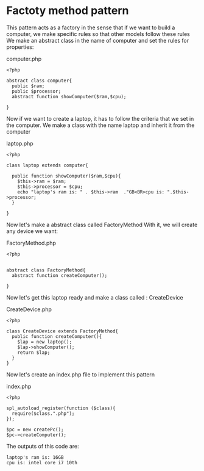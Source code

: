 # Factoty method pattern

This pattern acts as a factory in the sense that if we want to build a computer, we make specific rules so that other models follow these rules
We make an abstract class in the name of computer and set the rules for properties:

computer.php
```
<?php

abstract class computer{
  public $ram;
  public $processor;
  abstract function showComputer($ram,$cpu);

}
```
Now if we want to create a laptop, it has to follow the criteria that we set in the computer. We make a class with the name laptop and inherit it from the computer

laptop.php 
```
<?php

class laptop extends computer{
  
  public function showComputer($ram,$cpu){
    $this->ram = $ram;
    $this->processor = $cpu;
    echo "laptop's ram is: " . $this->ram  ."GB<BR>cpu is: ".$this->processor;
  }
  
}
```
Now let's make a abstract class called FactoryMethod
With it, we will create any device we want:

FactoryMethod.php
```
<?php


abstract class FactoryMethod{
  abstract function createComputer();
  
}

```
Now let's get this laptop ready and make a class called : CreateDevice

CreateDevice.php
```
<?php

class CreateDevice extends FactoryMethod{
  public function createComputer(){
    $lap = new laptop();
    $lap->showComputer();
    return $lap;
  }
}
```

Now let's create an index.php file to implement this pattern

index.php
```
<?php

spl_autoload_register(function ($class){
  require($class.".php");
});

$pc = new createPc();
$pc->createComputer();
```
The outputs of this code are:
```
laptop's ram is: 16GB
cpu is: intel core i7 10th
```